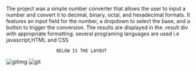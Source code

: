 
The project was a simple number converter that allows the user to input a number and convert 
it to decimal, binary, octal, and hexadecimal formats. 
It features an input field for the number, a dropdown to select the base, and a button to trigger the conversion. 
The results are displayed in the .result div with appropriate formatting.
several programing languages are used i.e javascript,HTML and CSS

                       BELOW IS THE LAYOUT 
![gitimg](https://github.com/user-attachments/assets/5075c4c6-c27f-47b1-a903-87ed720027b3)
![git](https://github.com/user-attachments/assets/bb20e418-45e1-44ff-aa92-efdfb72ddbc2)
